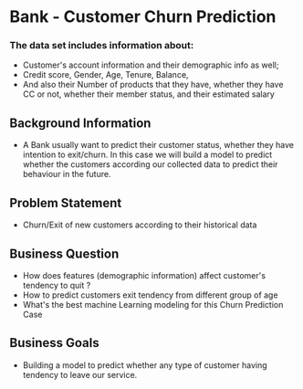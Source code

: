 # Bank - Customer Churn Prediction

### The data set includes information about:

- Customer's account information and their demographic info as well; 
- Credit score, Gender, Age, Tenure, Balance, 
- And also their Number of products that they have, whether they have CC or not, whether their member status, 
    and their estimated salary

## Background Information 

- A Bank usually want to predict their customer status, whether they have intention to exit/churn. 
In this case we will build a model to predict whether the customers according our collected data to predict their behaviour 
in the future.


## Problem Statement

- Churn/Exit of new customers according to their historical data

## Business Question

- How does features (demographic information) affect customer's tendency to quit ?
- How to predict customers exit tendency from different group of age
- What's the best machine Learning modeling for this Churn Prediction Case


## Business Goals

- Building a model to predict whether any type of customer having tendency to leave our service.
